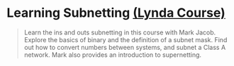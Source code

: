 # Learning Subnetting [(Lynda Course)](https://www.lynda.com/iP-tutorials/Everything-You-Need-Know-about-Subnetting/184143-2.html)

> Learn the ins and outs subnetting in this course with Mark Jacob. Explore the basics of binary and the definition of a subnet mask. Find out how to convert numbers between systems, and subnet a Class A network. Mark also provides an introduction to supernetting.
